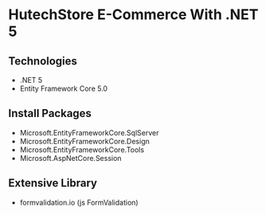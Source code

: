 # HutechStore E-Commerce With .NET 5
## Technologies
- .NET 5
- Entity Framework Core 5.0
## Install Packages
- Microsoft.EntityFrameworkCore.SqlServer
- Microsoft.EntityFrameworkCore.Design
- Microsoft.EntityFrameworkCore.Tools
- Microsoft.AspNetCore.Session
## Extensive Library
- formvalidation.io (js FormValidation)